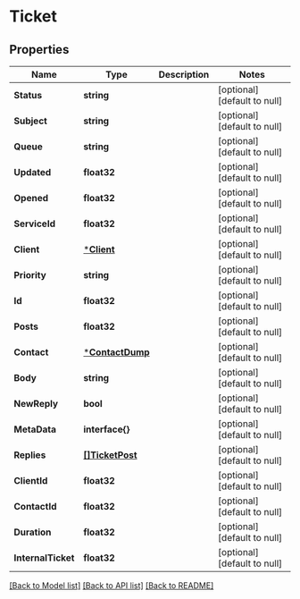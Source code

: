 # Ticket

## Properties
Name | Type | Description | Notes
------------ | ------------- | ------------- | -------------
**Status** | **string** |  | [optional] [default to null]
**Subject** | **string** |  | [optional] [default to null]
**Queue** | **string** |  | [optional] [default to null]
**Updated** | **float32** |  | [optional] [default to null]
**Opened** | **float32** |  | [optional] [default to null]
**ServiceId** | **float32** |  | [optional] [default to null]
**Client** | [***Client**](Client.md) |  | [optional] [default to null]
**Priority** | **string** |  | [optional] [default to null]
**Id** | **float32** |  | [optional] [default to null]
**Posts** | **float32** |  | [optional] [default to null]
**Contact** | [***ContactDump**](Contact-dump.md) |  | [optional] [default to null]
**Body** | **string** |  | [optional] [default to null]
**NewReply** | **bool** |  | [optional] [default to null]
**MetaData** | **interface{}** |  | [optional] [default to null]
**Replies** | [**[]TicketPost**](TicketPost.md) |  | [optional] [default to null]
**ClientId** | **float32** |  | [optional] [default to null]
**ContactId** | **float32** |  | [optional] [default to null]
**Duration** | **float32** |  | [optional] [default to null]
**InternalTicket** | **float32** |  | [optional] [default to null]

[[Back to Model list]](../README.md#documentation-for-models) [[Back to API list]](../README.md#documentation-for-api-endpoints) [[Back to README]](../README.md)


